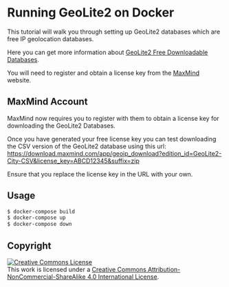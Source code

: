 # Running GeoLite2 on Docker

This tutorial will walk you through setting up GeoLite2 databases which are free IP geolocation databases.

Here you can get more information about [GeoLite2 Free Downloadable Databases](https://dev.maxmind.com/geoip/geoip2/geolite2/).

You will need to register and obtain a license key from the [MaxMind](https://www.maxmind.com/) website.

## MaxMind Account

MaxMind now requires you to register with them to obtain a license key for downloading the GeoLite2 Databases.

Once you have generated your free license key you can test downloading the CSV version of the GeoLite2 database using this url: https://download.maxmind.com/app/geoip_download?edition_id=GeoLite2-City-CSV&license_key=ABCD12345&suffix=zip

Ensure that you replace the license key in the URL with your own.

## Usage

```sh
$ docker-compose build
$ docker-compose up
$ docker-compose down
```

## Copyright

<a rel="license" href="http://creativecommons.org/licenses/by-nc-sa/4.0/"><img alt="Creative Commons License" style="border-width:0" src="https://i.creativecommons.org/l/by-nc-sa/4.0/88x31.png" /></a><br />This work is licensed under a <a rel="license" href="http://creativecommons.org/licenses/by-nc-sa/4.0/">Creative Commons Attribution-NonCommercial-ShareAlike 4.0 International License</a>.

